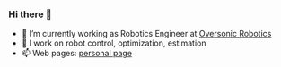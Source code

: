 ### Hi there 👋

- 🔭 I’m currently working as Robotics Engineer at [Oversonic Robotics](https://oversonicrobotics.com/)
- 🌱 I work on robot control, optimization, estimation
- 📫 Web pages: [personal page](https://gabrielenava.github.io/)
